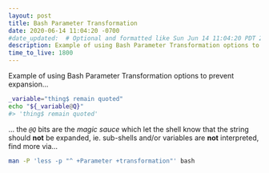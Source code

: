 ```yaml
---
layout: post
title: Bash Parameter Transformation
date: 2020-06-14 11:04:20 -0700
#date_updated:  # Optional and formatted like Sun Jun 14 11:04:20 PDT 2020 above
description: Example of using Bash Parameter Transformation options to prevent expansion
time_to_live: 1800
---
```




Example of using Bash Parameter Transformation options to prevent expansion...


```bash
_variable="thing$ remain quoted"
echo "${_variable@Q}"
#> 'thing$ remain quoted'
```

... the _`@Q`_ bits are the _magic sauce_ which let the shell know that the string should **not** be expanded, ie. sub-shells and/or variables are **not** interpreted, find more via...


```bash
man -P 'less -p "^ +Parameter +transformation"' bash
```

